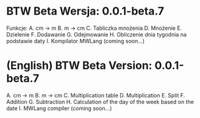 # BTW Beta Wersja: 0.0.1-beta.7


Funkcje:
A. cm -> m
B. m -> cm
C. Tabliczka mnożenia
D. Mnożenie
E. Dzielenie
F. Dodawanie
G. Odejmowanie
H. Obliczenie dnia tygodnia na podstawie daty
I. Kompilator MWLang (coming soon...)


# (English) BTW Beta Version: 0.0.1-beta.7


A. cm -> m
B. m -> cm
C. Multiplication table
D. Multiplication
E. Split
F. Addition
G. Subtraction
H. Calculation of the day of the week based on the date
I. MWLang compiler (coming soon...)
